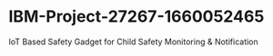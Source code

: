 # IBM-Project-27267-1660052465
IoT Based Safety Gadget for Child Safety Monitoring &amp; Notification


